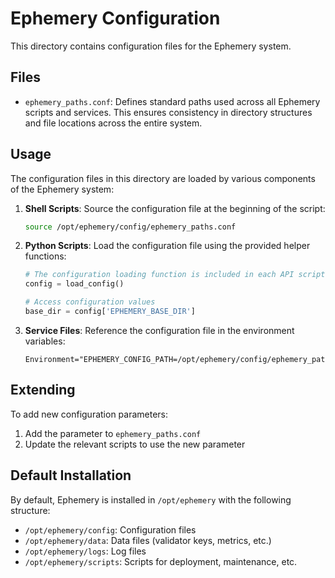 # Ephemery Configuration

This directory contains configuration files for the Ephemery system.

## Files

- `ephemery_paths.conf`: Defines standard paths used across all Ephemery scripts and services. This ensures consistency in directory structures and file locations across the entire system.

## Usage

The configuration files in this directory are loaded by various components of the Ephemery system:

1. **Shell Scripts**: Source the configuration file at the beginning of the script:
   ```bash
   source /opt/ephemery/config/ephemery_paths.conf
   ```

2. **Python Scripts**: Load the configuration file using the provided helper functions:
   ```python
   # The configuration loading function is included in each API script
   config = load_config()

   # Access configuration values
   base_dir = config['EPHEMERY_BASE_DIR']
   ```

3. **Service Files**: Reference the configuration file in the environment variables:
   ```
   Environment="EPHEMERY_CONFIG_PATH=/opt/ephemery/config/ephemery_paths.conf"
   ```

## Extending

To add new configuration parameters:

1. Add the parameter to `ephemery_paths.conf`
2. Update the relevant scripts to use the new parameter

## Default Installation

By default, Ephemery is installed in `/opt/ephemery` with the following structure:

- `/opt/ephemery/config`: Configuration files
- `/opt/ephemery/data`: Data files (validator keys, metrics, etc.)
- `/opt/ephemery/logs`: Log files
- `/opt/ephemery/scripts`: Scripts for deployment, maintenance, etc.
